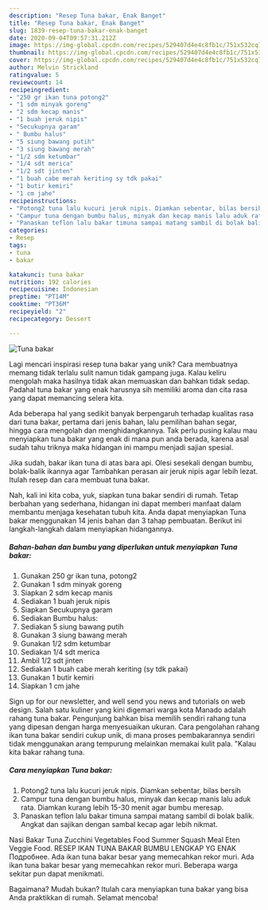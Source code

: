 ```yaml
---
description: "Resep Tuna bakar, Enak Banget"
title: "Resep Tuna bakar, Enak Banget"
slug: 1839-resep-tuna-bakar-enak-banget
date: 2020-09-04T09:57:31.212Z
image: https://img-global.cpcdn.com/recipes/529407d4e4c8fb1c/751x532cq70/tuna-bakar-foto-resep-utama.jpg
thumbnail: https://img-global.cpcdn.com/recipes/529407d4e4c8fb1c/751x532cq70/tuna-bakar-foto-resep-utama.jpg
cover: https://img-global.cpcdn.com/recipes/529407d4e4c8fb1c/751x532cq70/tuna-bakar-foto-resep-utama.jpg
author: Melvin Strickland
ratingvalue: 5
reviewcount: 14
recipeingredient:
- "250 gr ikan tuna potong2"
- "1 sdm minyak goreng"
- "2 sdm kecap manis"
- "1 buah jeruk nipis"
- "Secukupnya garam"
- " Bumbu halus"
- "5 siung bawang putih"
- "3 siung bawang merah"
- "1/2 sdm ketumbar"
- "1/4 sdt merica"
- "1/2 sdt jinten"
- "1 buah cabe merah keriting sy tdk pakai"
- "1 butir kemiri"
- "1 cm jahe"
recipeinstructions:
- "Potong2 tuna lalu kucuri jeruk nipis. Diamkan sebentar, bilas bersih"
- "Campur tuna dengan bumbu halus, minyak dan kecap manis lalu aduk rata. Diamkan kurang lebih 15-30 menit agar bumbu meresap."
- "Panaskan teflon lalu bakar timuna sampai matang sambil di bolak balik. Angkat dan sajikan dengan sambal kecap agar lebih nikmat."
categories:
- Resep
tags:
- tuna
- bakar

katakunci: tuna bakar 
nutrition: 192 calories
recipecuisine: Indonesian
preptime: "PT14M"
cooktime: "PT36M"
recipeyield: "2"
recipecategory: Dessert

---
```



![Tuna bakar](https://img-global.cpcdn.com/recipes/529407d4e4c8fb1c/751x532cq70/tuna-bakar-foto-resep-utama.jpg)

Lagi mencari inspirasi resep tuna bakar yang unik? Cara membuatnya memang tidak terlalu sulit namun tidak gampang juga. Kalau keliru mengolah maka hasilnya tidak akan memuaskan dan bahkan tidak sedap. Padahal tuna bakar yang enak harusnya sih memiliki aroma dan cita rasa yang dapat memancing selera kita.

Ada beberapa hal yang sedikit banyak berpengaruh terhadap kualitas rasa dari tuna bakar, pertama dari jenis bahan, lalu pemilihan bahan segar, hingga cara mengolah dan menghidangkannya. Tak perlu pusing kalau mau menyiapkan tuna bakar yang enak di mana pun anda berada, karena asal sudah tahu triknya maka hidangan ini mampu menjadi sajian spesial.

Jika sudah, bakar ikan tuna di atas bara api. Olesi sesekali dengan bumbu, bolak-balik ikannya agar Tambahkan perasan air jeruk nipis agar lebih lezat. Itulah resep dan cara membuat tuna bakar.


Nah, kali ini kita coba, yuk, siapkan tuna bakar sendiri di rumah. Tetap berbahan yang sederhana, hidangan ini dapat memberi manfaat dalam membantu menjaga kesehatan tubuh kita. Anda dapat menyiapkan Tuna bakar menggunakan 14 jenis bahan dan 3 tahap pembuatan. Berikut ini langkah-langkah dalam menyiapkan hidangannya.

<!--inarticleads1-->

##### Bahan-bahan dan bumbu yang diperlukan untuk menyiapkan Tuna bakar:

1. Gunakan 250 gr ikan tuna, potong2
1. Gunakan 1 sdm minyak goreng
1. Siapkan 2 sdm kecap manis
1. Sediakan 1 buah jeruk nipis
1. Siapkan Secukupnya garam
1. Sediakan  Bumbu halus:
1. Sediakan 5 siung bawang putih
1. Gunakan 3 siung bawang merah
1. Gunakan 1/2 sdm ketumbar
1. Sediakan 1/4 sdt merica
1. Ambil 1/2 sdt jinten
1. Sediakan 1 buah cabe merah keriting (sy tdk pakai)
1. Gunakan 1 butir kemiri
1. Siapkan 1 cm jahe


Sign up for our newsletter, and well send you news and tutorials on web design. Salah satu kuliner yang kini digemari warga kota Manado adalah rahang tuna bakar. Pengunjung bahkan bisa memilih sendiri rahang tuna yang dipesan dengan harga menyesuaikan ukuran. Cara pengolahan rahang ikan tuna bakar sendiri cukup unik, di mana proses pembakarannya sendiri tidak menggunakan arang tempurung melainkan memakai kulit pala. &#34;Kalau kita bakar rahang tuna. 

<!--inarticleads2-->

##### Cara menyiapkan Tuna bakar:

1. Potong2 tuna lalu kucuri jeruk nipis. Diamkan sebentar, bilas bersih
1. Campur tuna dengan bumbu halus, minyak dan kecap manis lalu aduk rata. Diamkan kurang lebih 15-30 menit agar bumbu meresap.
1. Panaskan teflon lalu bakar timuna sampai matang sambil di bolak balik. Angkat dan sajikan dengan sambal kecap agar lebih nikmat.


Nasi Bakar Tuna Zucchini Vegetables Food Summer Squash Meal Eten Veggie Food. RESEP IKAN TUNA BAKAR BUMBU LENGKAP YG ENAK Подробнее. Ada ikan tuna bakar besar yang memecahkan rekor muri. Ada ikan tuna bakar besar yang memecahkan rekor muri. Beberapa warga sekitar pun dapat menikmati. 

Bagaimana? Mudah bukan? Itulah cara menyiapkan tuna bakar yang bisa Anda praktikkan di rumah. Selamat mencoba!
